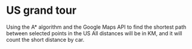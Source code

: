# US grand tour

Using the A* algorithm and the Google Maps API to find the shortest path between selected points in the US
All distances will be in KM, and it will count the short distance by car.
